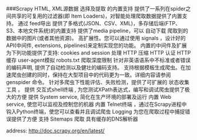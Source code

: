 


###Scrapy
HTML, XML源数据 选择及提取 的内置支持
提供了一系列在spider之间共享的可复用的过滤器(即 Item Loaders)，对智能处理爬取数据提供了内置支持。
通过 feed导出 提供了多格式(JSON、CSV、XML)，多存储后端(FTP、S3、本地文件系统)的内置支持
提供了media pipeline，可以 自动下载 爬取到的数据中的图片(或者其他资源)。
高扩展性。您可以通过使用 signals ，设计好的API(中间件, extensions, pipelines)来定制实现您的功能。
内置的中间件及扩展为下列功能提供了支持:
cookies and session 处理
HTTP 压缩
HTTP 认证
HTTP 缓存
user-agent模拟
robots.txt
爬取深度限制
针对非英语语系中不标准或者错误的编码声明, 提供了自动检测以及健壮的编码支持。
支持根据模板生成爬虫。在加速爬虫创建的同时，保持在大型项目中的代码更为一致。详细内容请参阅 genspider 命令。
针对多爬虫下性能评估、失败检测，提供了可扩展的 状态收集工具 。
提供 交互式shell终端 , 为您测试XPath表达式，编写和调试爬虫提供了极大的方便
提供 System service, 简化在生产环境的部署及运行
内置 Web service, 使您可以监视及控制您的机器
内置 Telnet终端 ，通过在Scrapy进程中钩入Python终端，使您可以查看并且调试爬虫
Logging 为您在爬取过程中捕捉错误提供了方便
支持 Sitemaps 爬取
具有缓存的DNS解析器

address: http://doc.scrapy.org/en/latest/

